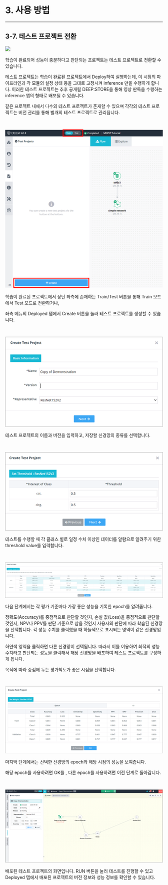 # 3. 사용 방법

***

## 3-7. 테스트 프로젝트 전환

![](img/3-7/manual_3-7_1.png)

학습이 완료되어 성능이 충분하다고 판단되는 프로젝트는 테스트 프로젝트로 전환할 수 있습니다.

테스트 프로젝트는 학습이 완료된 프로젝트에서 Deploy하여 실행하는데, 이 시점의 파이프라인과 각 모듈의 설정 상태 등을 그대로 고정시켜 inference 만을 수행하게 합니다. 이러한 테스트 프로젝트는 추후 공개될 DEEP:STORE을 통해 영상 판독을 수행하는 inference 앱의 형태로 배포될 수
있습니다.

같은 프로젝트 내에서 다수의 테스트 프로젝트가 존재할 수 있으며 각각의 테스트 프로젝트는 버전 관리를 통해 별개의 테스트 프로젝트로 관리됩니다.

<br>

![](img/3-7/manual_3-7_2.png)

학습이 완료된 프로젝트에서 상단 좌측에 존재하는 Train/Test 버튼을 통해 Train 모드에서 Test 모드로 전환하거나,

좌측 메뉴의 Deployed 탭에서 Create 버튼을 눌러 테스트 프로젝트를 생성할 수 있습니다.

<br>

![](img/3-7/manual_3-7_3.png)

테스트 프로젝트의 이름과 버전을 입력하고, 저장할 신경망의 종류를 선택합니다.

<br>

![](img/3-7/manual_3-7_4.png)

테스트를 수행할 때 각 클래스 별로 일정 수치 이상인 데이터를 알람으로 알려주기 위한 threshold value를 입력합니다.

<br>

![](img/3-7/manual_3-7_5.png)

다음 단계에서는 각 평가 기준마다 가장 좋은 성능을 기록한 epoch를 알려줍니다. 

정확도(Accuracy)를 중점적으로 판단할 것인지, 손실 값(Loss)을 중점적으로 판단할 것인지, NPV나 PPV를 판단 기준으로 삼을 것인지 사용자의 판단에 따라 학습된 신경망을 선택합니다. 각 성능 수치를 클릭했을 때 하늘색으로 표시되는 영역이 같은 신경망입니다.

하얀색 영역을 클릭하면 다른 신경망이 선택됩니다. 따라서 이를 이용하여 최적의 성능 수치라고 판단되는 성능을 클릭해서 해당 신경망을 배포하여 테스트 프로젝트를 구성하게 됩니다.

목적에 따라 중점에 두는 평가척도가 좋은 시점을 선택합니다.

<br>

![](img/3-7/manual_3-7_6.png)

마지막 단계에서는 선택한 신경망의 epoch와 해당 시점의 성능을 보여줍니다.

해당 epoch를 사용하려면 OK를 , 다른 epoch를 사용하려면 이전 단계로 돌아갑니다.

<br>

![](img/3-7/manual_3-7_7.png)

배포된 테스트 프로젝트의 화면입니다. RUN 버튼을 눌러 테스트를 진행할 수 있고 Deployed 탭에서 배포된 프로젝트의 버전 정보와 성능 정보를 확인할 수 있습니다.